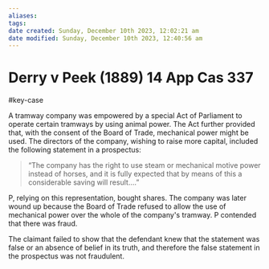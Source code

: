 ```yaml
---
aliases: 
tags: 
date created: Sunday, December 10th 2023, 12:02:21 am
date modified: Sunday, December 10th 2023, 12:40:56 am
---
```


# Derry v Peek (1889) 14 App Cas 337

#key-case

A tramway company was empowered by a special Act of Parliament to operate certain tramways by using animal power. The Act further provided that, with the consent of the Board of Trade, mechanical power might be used. The directors of the company, wishing to raise more capital, included the following statement in a prospectus:

> “The company has the right to use steam or mechanical motive power instead of horses, and it is fully expected that by means of this a considerable saving will result….”

P, relying on this representation, bought shares. The company was later wound up because the Board of Trade refused to allow the use of mechanical power over the whole of the company's tramway. P contended that there was fraud.

The claimant failed to show that the defendant knew that the statement was false or an absence of belief in its truth, and therefore the false statement in the prospectus was not fraudulent.
